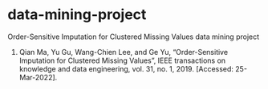 # data-mining-project
Order-Sensitive Imputation for Clustered Missing Values data mining project 
1.	Qian Ma, Yu Gu, Wang-Chien Lee, and Ge Yu, “Order-Sensitive Imputation for Clustered Missing Values”, IEEE transactions on knowledge and data engineering, vol. 31, no. 1, 2019. [Accessed: 25-Mar-2022].
